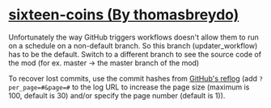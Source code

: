 # [sixteen-coins (By thomasbreydo)](https://github.com/thomasbreydo/sixteen-coins)

Unfortunately the way GitHub triggers workflows doesn't allow them to run on a schedule on a non-default branch. So this branch (updater_workflow) has to be the default. Switch to a different branch to see the source code of the mod (for ex. master -> the master branch of the mod)

To recover lost commits, use the commit hashes from [GitHub's reflog](https://api.github.com/repos/KtaneModules/sixteen-coins-thomasbreydo/events) (add `?per_page=#&page=#` to the log URL to increase the page size (maximum is 100, default is 30) and/or specify the page number (default is 1)).
